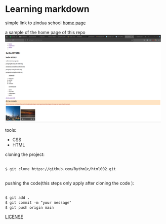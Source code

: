 # Learning markdown


simple link to zindua school [home page](https://zinduaschool.com/)

a sample of the home page of this repo
![alt text](assets/Screenshot.png)

tools:
- CSS
- HTML

cloning the project:

```

$ git clone https://github.com/Rythm1c/html002.git


```

pushing the code(this steps only apply after cloning the code ):

```

$ git add .
$ git commit -m "your message"
$ git push origin main

```

[LICENSE](LICENSE)
